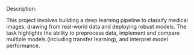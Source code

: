 Description:

This project involves building a deep learning pipeline to classify medical images, drawing from real-world data and deploying robust models. The task highlights the ability to preprocess data, implement and compare multiple models (including transfer learning), and interpret model performance. 

